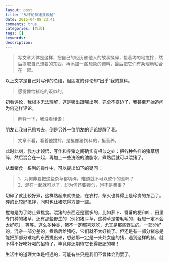 ```yaml
---
layout: post
title: "从评论拌猪食谈起"
date: 2015-04-08 23:41
comments: true
categories: [哲思]
tags: []
keywords: 
description: 
---
```

>写文章大体是这样，把自己的经历和他人的故事揉碎，接着均匀地搅拌，然后提取自己想要的东西，再添加一些想象的调料，最后把它们有条理地粘合在一起。

以上文字是自己对写作的总结，但朋友的评论却“出乎”我的意料。

>感觉像给猪吃的饭似的。

初看评论，我根本无法理解，这是哪出跟哪出啊，完全不搭边了，我甚至开始追问为何这样评论。

>解释一下，我没看懂诶！

<!--more-->
朋友让我自己思考去，倒是另外一位朋友的评论提醒了我。

>文章不看，看着他搅拌，是挺像猪饲料的，挺营养。

此时此刻，我方才领悟，写作和养猪之间确实有相似之处：把各种各样的猪草切碎，然后混合在一起，再加上一些洗碗的油脂水，煮熟后就可以喂猪了。

从煮猪食一系列的操作中，可以提出如下的疑问：

>1、为何非要把这些杂草都切碎，难道就不可以整个的煮吗？    
2、混在一起就可以了，却为何还要搅匀，岂不是费事？

切碎了就比较好煮，这样熟起来就快些，在农村，柴火也算得上是珍贵的东西了。碎的比较好搅拌，同时也让猪吃得方便一些。

搅匀是为了防止煮挑食。喂猪的东西还是蛮多的，比如萝卜、番薯的梗和叶、田里专门种的猪草，还有那些野生的（例如猪耳草，这种草是带毛毛的，我想一定不会太好吃），等等。这么多种类，猪不一定都喜欢吃，尤其是那些野生的。一部分好的，混杂一部分差的，煮熟后给猪吃，它们就不太好挑了。但还是有一部分猪总是能把那部分难吃的东西挑出来，想必那一定是一头处女座的猪，遇到这样的猪，就不得不好吃好喝的招待了，毕竟你还期待它长得肥肥的嘛！

生活中的道理大体是相通的，可能有些只是我们不曾体会到罢了。